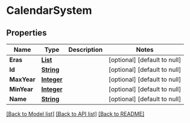 # CalendarSystem
## Properties

Name | Type | Description | Notes
------------ | ------------- | ------------- | -------------
**Eras** | [**List**](Era.md) |  | [optional] [default to null]
**Id** | [**String**](string.md) |  | [optional] [default to null]
**MaxYear** | [**Integer**](integer.md) |  | [optional] [default to null]
**MinYear** | [**Integer**](integer.md) |  | [optional] [default to null]
**Name** | [**String**](string.md) |  | [optional] [default to null]

[[Back to Model list]](../README.md#documentation-for-models) [[Back to API list]](../README.md#documentation-for-api-endpoints) [[Back to README]](../README.md)

